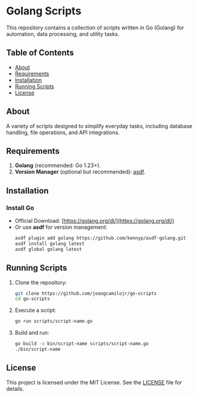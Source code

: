 # Golang Scripts

This repository contains a collection of scripts written in Go (Golang) for automation, data processing, and utility tasks.

## Table of Contents

- [About](#about)
- [Requirements](#requirements)
- [Installation](#installation)
- [Running Scripts](#running-scripts)
- [License](#license)

## About

A variety of scripts designed to simplify everyday tasks, including database handling, file operations, and API integrations.

## Requirements

1. **Golang** (recommended: Go 1.23+).
2. **Version Manager** (optional but recommended): [asdf](https://asdf-vm.com/).

## Installation

### Install Go

- Official Download: [https://golang.org/dl/](https://golang.org/dl/)
- Or use **asdf** for version management:
  ```bash
  asdf plugin add golang https://github.com/kennyp/asdf-golang.git
  asdf install golang latest
  asdf global golang latest
  ```

## Running Scripts

1. Clone the repository:
   ```bash
   git clone https://github.com/joaogcamilojr/go-scripts
   cd go-scripts
   ```
2. Execute a script:
   ```bash
   go run scripts/script-name.go
   ```
3. Build and run:
   ```bash
   go build -o bin/script-name scripts/script-name.go
   ./bin/script-name
   ```

## License

This project is licensed under the MIT License. See the [LICENSE](LICENSE) file for details.
